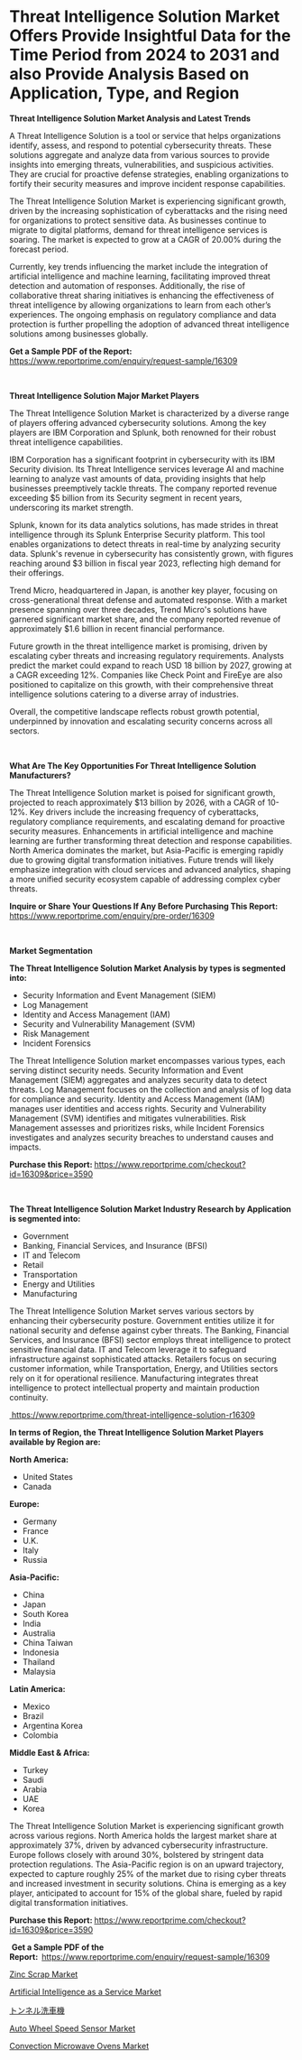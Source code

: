 <p><h1>Threat Intelligence Solution Market Offers Provide Insightful Data for the Time Period from 2024 to 2031 and also Provide Analysis Based on Application, Type, and Region</h1></p><p><strong>Threat Intelligence Solution Market Analysis and Latest Trends</strong></p>
<p><p>A Threat Intelligence Solution is a tool or service that helps organizations identify, assess, and respond to potential cybersecurity threats. These solutions aggregate and analyze data from various sources to provide insights into emerging threats, vulnerabilities, and suspicious activities. They are crucial for proactive defense strategies, enabling organizations to fortify their security measures and improve incident response capabilities.</p><p>The Threat Intelligence Solution Market is experiencing significant growth, driven by the increasing sophistication of cyberattacks and the rising need for organizations to protect sensitive data. As businesses continue to migrate to digital platforms, demand for threat intelligence services is soaring. The market is expected to grow at a CAGR of 20.00% during the forecast period. </p><p>Currently, key trends influencing the market include the integration of artificial intelligence and machine learning, facilitating improved threat detection and automation of responses. Additionally, the rise of collaborative threat sharing initiatives is enhancing the effectiveness of threat intelligence by allowing organizations to learn from each other’s experiences. The ongoing emphasis on regulatory compliance and data protection is further propelling the adoption of advanced threat intelligence solutions among businesses globally.</p></p>
<p><strong>Get a Sample PDF of the Report:&nbsp;</strong> <a href="https://www.reportprime.com/enquiry/request-sample/16309">https://www.reportprime.com/enquiry/request-sample/16309</a></p>
<p>&nbsp;</p>
<p><strong>Threat Intelligence Solution Major Market Players</strong></p>
<p><p>The Threat Intelligence Solution Market is characterized by a diverse range of players offering advanced cybersecurity solutions. Among the key players are IBM Corporation and Splunk, both renowned for their robust threat intelligence capabilities.</p><p>IBM Corporation has a significant footprint in cybersecurity with its IBM Security division. Its Threat Intelligence services leverage AI and machine learning to analyze vast amounts of data, providing insights that help businesses preemptively tackle threats. The company reported revenue exceeding $5 billion from its Security segment in recent years, underscoring its market strength.</p><p>Splunk, known for its data analytics solutions, has made strides in threat intelligence through its Splunk Enterprise Security platform. This tool enables organizations to detect threats in real-time by analyzing security data. Splunk's revenue in cybersecurity has consistently grown, with figures reaching around $3 billion in fiscal year 2023, reflecting high demand for their offerings.</p><p>Trend Micro, headquartered in Japan, is another key player, focusing on cross-generational threat defense and automated response. With a market presence spanning over three decades, Trend Micro's solutions have garnered significant market share, and the company reported revenue of approximately $1.6 billion in recent financial performance.</p><p>Future growth in the threat intelligence market is promising, driven by escalating cyber threats and increasing regulatory requirements. Analysts predict the market could expand to reach USD 18 billion by 2027, growing at a CAGR exceeding 12%. Companies like Check Point and FireEye are also positioned to capitalize on this growth, with their comprehensive threat intelligence solutions catering to a diverse array of industries.</p><p>Overall, the competitive landscape reflects robust growth potential, underpinned by innovation and escalating security concerns across all sectors.</p></p>
<p>&nbsp;</p>
<p><strong>What Are The Key Opportunities For Threat Intelligence Solution Manufacturers?</strong></p>
<p><p>The Threat Intelligence Solution market is poised for significant growth, projected to reach approximately $13 billion by 2026, with a CAGR of 10-12%. Key drivers include the increasing frequency of cyberattacks, regulatory compliance requirements, and escalating demand for proactive security measures. Enhancements in artificial intelligence and machine learning are further transforming threat detection and response capabilities. North America dominates the market, but Asia-Pacific is emerging rapidly due to growing digital transformation initiatives. Future trends will likely emphasize integration with cloud services and advanced analytics, shaping a more unified security ecosystem capable of addressing complex cyber threats.</p></p>
<p><strong>Inquire or Share Your Questions If Any Before Purchasing This Report:</strong> <a href="https://www.reportprime.com/enquiry/pre-order/16309">https://www.reportprime.com/enquiry/pre-order/16309</a></p>
<p>&nbsp;</p>
<p><strong>Market Segmentation</strong></p>
<p><strong>The Threat Intelligence Solution Market Analysis by types is segmented into:</strong></p>
<p><ul><li>Security Information and Event Management (SIEM)</li><li>Log Management</li><li>Identity and Access Management (IAM)</li><li>Security and Vulnerability Management (SVM)</li><li>Risk Management</li><li>Incident Forensics</li></ul></p>
<p><p>The Threat Intelligence Solution market encompasses various types, each serving distinct security needs. Security Information and Event Management (SIEM) aggregates and analyzes security data to detect threats. Log Management focuses on the collection and analysis of log data for compliance and security. Identity and Access Management (IAM) manages user identities and access rights. Security and Vulnerability Management (SVM) identifies and mitigates vulnerabilities. Risk Management assesses and prioritizes risks, while Incident Forensics investigates and analyzes security breaches to understand causes and impacts.</p></p>
<p><strong>Purchase this Report:&nbsp;</strong><a href="https://www.reportprime.com/checkout?id=16309&price=3590">https://www.reportprime.com/checkout?id=16309&price=3590</a></p>
<p>&nbsp;</p>
<p><strong>The Threat Intelligence Solution Market Industry Research by Application is segmented into:</strong></p>
<p><ul><li>Government</li><li>Banking, Financial Services, and Insurance (BFSI)</li><li>IT and Telecom</li><li>Retail</li><li>Transportation</li><li>Energy and Utilities</li><li>Manufacturing</li></ul></p>
<p><p>The Threat Intelligence Solution Market serves various sectors by enhancing their cybersecurity posture. Government entities utilize it for national security and defense against cyber threats. The Banking, Financial Services, and Insurance (BFSI) sector employs threat intelligence to protect sensitive financial data. IT and Telecom leverage it to safeguard infrastructure against sophisticated attacks. Retailers focus on securing customer information, while Transportation, Energy, and Utilities sectors rely on it for operational resilience. Manufacturing integrates threat intelligence to protect intellectual property and maintain production continuity.</p></p>
<p><a href="https://www.reportprime.com/threat-intelligence-solution-r16309">&nbsp;https://www.reportprime.com/threat-intelligence-solution-r16309</a></p>
<p><strong>In terms of Region, the Threat Intelligence Solution Market Players available by Region are:</strong></p>
<p>
    <p> <strong> North America: </strong>
        <ul>
            <li>United States</li>
            <li>Canada</li>
        </ul>
        </p> 
    <p> <strong> Europe: </strong>
        <ul>
            <li>Germany</li>
            <li>France</li>
            <li>U.K.</li>
            <li>Italy</li>
            <li>Russia</li>
        </ul>
        </p> 
    <p> <strong> Asia-Pacific: </strong>
        <ul>
            <li>China</li>
            <li>Japan</li>
            <li>South Korea</li>
            <li>India</li>
            <li>Australia</li>
            <li>China Taiwan</li>
            <li>Indonesia</li>
            <li>Thailand</li>
            <li>Malaysia</li>
        </ul>
        </p> 
    <p> <strong> Latin America: </strong>
        <ul>
            <li>Mexico</li>
            <li>Brazil</li>
            <li>Argentina Korea</li>
            <li>Colombia</li>
        </ul>
        </p> 
    <p> <strong> Middle East & Africa: </strong>
        <ul>
            <li>Turkey</li>
            <li>Saudi</li>
            <li>Arabia</li>
            <li>UAE</li>
            <li>Korea</li>
        </ul>
    </p>
    </p>
<p><p>The Threat Intelligence Solution Market is experiencing significant growth across various regions. North America holds the largest market share at approximately 37%, driven by advanced cybersecurity infrastructure. Europe follows closely with around 30%, bolstered by stringent data protection regulations. The Asia-Pacific region is on an upward trajectory, expected to capture roughly 25% of the market due to rising cyber threats and increased investment in security solutions. China is emerging as a key player, anticipated to account for 15% of the global share, fueled by rapid digital transformation initiatives.</p></p>
<p><strong>Purchase this Report: </strong><a href="https://www.reportprime.com/checkout?id=16309&price=3590">https://www.reportprime.com/checkout?id=16309&price=3590</a></p>
<p>&nbsp;<strong>Get a Sample PDF of the Report:&nbsp;&nbsp;</strong><a href="https://www.reportprime.com/enquiry/request-sample/16309">https://www.reportprime.com/enquiry/request-sample/16309</a></p>
<p><strong></strong></p>
<p><p><a href="https://medium.com/@caroline.hamilton5656/the-global-zinc-scrap-market-is-expected-to-witness-a-compound-annual-growth-rate-cagr-of-11-1-f3ea33678437">Zinc Scrap Market</a></p><p><a href="https://github.com/NorbertYates/Market-Research-Report-List-7/blob/main/artificial-intelligence-as-a-service-market.md">Artificial Intelligence as a Service Market</a></p><p><a href="https://medium.com/@sheilabruen2023/tunnel-car-wash-machines-market-%E3%81%AF-%E3%82%B3%E3%82%B9%E3%83%88%E7%AE%A1%E7%90%86%E3%81%A8%E5%8A%B9%E7%8E%87%E5%90%91%E4%B8%8A%E3%82%92%E5%84%AA%E5%85%88%E3%81%97%E3%81%BE%E3%81%99-%E3%81%95%E3%82%89%E3%81%AB-%E5%A0%B1%E5%91%8A%E6%9B%B8%E3%81%AF%E5%B8%82%E5%A0%B4%E3%81%AE%E9%9C%80%E8%A6%81%E9%9D%A2%E3%81%A8%E4%BE%9B%E7%B5%A6%E9%9D%A2%E3%81%AE%E4%B8%A1%E6%96%B9%E3%82%92%E3%82%AB%E3%83%90%E3%83%BC%E3%81%97%E3%81%A6%E3%81%84%E3%81%BE%E3%81%99-tunnel-car-8f4797f689c7">トンネル洗車機</a></p><p><a href="https://issuu.com/reportprime-2/docs/auto-wheel-speed-sensor-market-size_e203779669380f">Auto Wheel Speed Sensor Market</a></p><p><a href="https://www.linkedin.com/pulse/convection-microwave-ovens-market-size-growing-cagr-107-report-nz5vf?trackingId=hJ81hTHMTv%2BJuILLUfFH6A%3D%3D">Convection Microwave Ovens Market</a></p></p>
